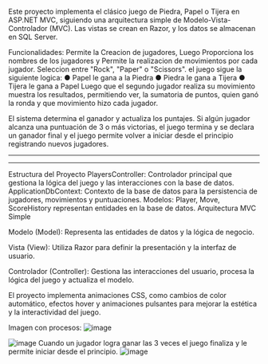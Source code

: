 Este proyecto implementa el clásico juego de Piedra, Papel o Tijera en ASP.NET MVC, siguiendo una arquitectura simple de Modelo-Vista-Controlador (MVC). Las vistas se crean en Razor, y los datos se almacenan en SQL Server.

Funcionalidades: 
Permite la Creacion de jugadores, Luego Proporciona los nombres de los jugadores y Permite la realizacion de movimientos por cada jugador.
Seleccion entre "Rock", "Paper" o "Scissors".
el juego sigue la siguiente logica:
● Papel le gana a la Piedra
● Piedra le gana a Tijera
● Tijera le gana a Papel
Luego que el segundo jugador realiza su movimiento muestra los resultados, permitiendo ver, la sumatoria de puntos, quien ganó la ronda y que movimiento hizo cada jugador.

El sistema determina el ganador y actualiza los puntajes.
Si algún jugador alcanza una puntuación de 3 o más victorias, el juego termina y se declara un ganador final y el juego permite volver a iniciar desde el principio registrando nuevos jugadores.

------------------------------------------
------------------------------------------
Estructura del Proyecto
PlayersController: Controlador principal que gestiona la lógica del juego y las interacciones con la base de datos.
ApplicationDbContext: Contexto de la base de datos para la persistencia de jugadores, movimientos y puntuaciones.
Modelos: Player, Move, ScoreHistory representan entidades en la base de datos.
Arquitectura MVC Simple

Modelo (Model): Representa las entidades de datos y la lógica de negocio.

Vista (View): Utiliza Razor para definir la presentación y la interfaz de usuario.

Controlador (Controller): Gestiona las interacciones del usuario, procesa la lógica del juego y actualiza el modelo.

El proyecto implementa animaciones CSS, como cambios de color automático, efectos hover y animaciones pulsantes para mejorar la estética y la interactividad del juego.

Imagen con procesos: 
![image](https://github.com/ChrisDL34/PruebaTenica-asp.net/assets/128629521/29121bd0-365f-4052-b972-6cfc0f3af2ee)

![image](https://github.com/ChrisDL34/PruebaTenica-asp.net/assets/128629521/e970c6a9-c9fa-412b-9c19-98747f7b9b83)
Cuando un jugador logra ganar las 3 veces el juego finaliza y le permite iniciar desde el principio.
![image](https://github.com/ChrisDL34/PruebaTenica-asp.net/assets/128629521/80236f1b-01c4-4378-9c96-d1b82bc48500)







